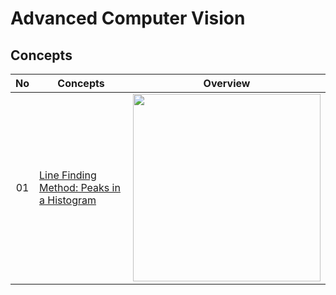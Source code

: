 # Advanced Computer Vision

## Concepts
| No| Concepts | Overview
| :---: | -------- | :------: |
|01|[Line Finding Method: Peaks in a Histogram](lane_histogram.py)|<img src="https://user-images.githubusercontent.com/46280353/120220660-1179ef80-c278-11eb-9272-03e3ae207d82.png" width=300px>
